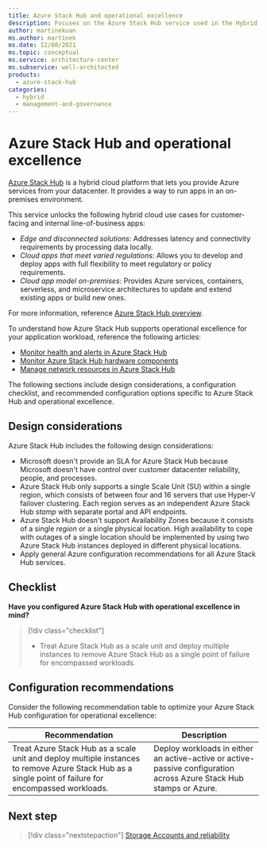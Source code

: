 ```yaml
---
title: Azure Stack Hub and operational excellence
description: Focuses on the Azure Stack Hub service used in the Hybrid solution to provide best-practice, configuration recommendations, and design considerations related to operational excellence.
author: martinekuan
ms.author: martinek
ms.date: 12/08/2021
ms.topic: conceptual
ms.service: architecture-center
ms.subservice: well-architected
products:
  - azure-stack-hub
categories:
  - hybrid
  - management-and-governance
---
```


# Azure Stack Hub and operational excellence

[Azure Stack Hub](/azure-stack/operator/?view=azs-2102&preserve-view=true) is a hybrid cloud platform that lets you provide Azure services from your datacenter. It provides a way to run apps in an on-premises environment.

This service unlocks the following hybrid cloud use cases for customer-facing and internal line-of-business apps:

- *Edge and disconnected solutions*: Addresses latency and connectivity requirements by processing data locally.
- *Cloud apps that meet varied regulations*: Allows you to develop and deploy apps with full flexibility to meet regulatory or policy requirements.
- *Cloud app model on-premises*: Provides Azure services, containers, serverless, and microservice architectures to update and extend existing apps or build new ones.

For more information, reference [Azure Stack Hub overview](/azure-stack/operator/azure-stack-overview?view=azs-2102&preserve-view=true).

To understand how Azure Stack Hub supports operational excellence for your application workload, reference the following articles:

- [Monitor health and alerts in Azure Stack Hub](/azure-stack/operator/azure-stack-monitor-health?view=azs-2102&preserve-view=true)
- [Monitor Azure Stack Hub hardware components](/azure-stack/operator/azure-stack-hardware-monitoring?view=azs-2102&preserve-view=true)
- [Manage network resources in Azure Stack Hub](/azure-stack/operator/azure-stack-viewing-public-ip-address-consumption?view=azs-2102&preserve-view=true)

The following sections include design considerations, a configuration checklist, and recommended configuration options specific to Azure Stack Hub and operational excellence.

## Design considerations

Azure Stack Hub includes the following design considerations:

- Microsoft doesn't provide an SLA for Azure Stack Hub because Microsoft doesn't have control over customer datacenter reliability, people, and processes.
- Azure Stack Hub only supports a single Scale Unit (SU) within a single region, which consists of between four and 16 servers that use Hyper-V failover clustering. Each region serves as an independent Azure Stack Hub *stamp* with separate portal and API endpoints.
- Azure Stack Hub doesn't support Availability Zones because it consists of a single *region* or a single physical location. High availability to cope with outages of a single location should be implemented by using two Azure Stack Hub instances deployed in different physical locations.
- Apply general Azure configuration recommendations for all Azure Stack Hub services.

## Checklist

**Have you configured Azure Stack Hub with operational excellence in mind?**

> [!div class="checklist"]
> - Treat Azure Stack Hub as a scale unit and deploy multiple instances to remove Azure Stack Hub as a single point of failure for encompassed workloads.

## Configuration recommendations

Consider the following recommendation table to optimize your Azure Stack Hub configuration for operational excellence:

|Recommendation|Description|
|--------------|-----------|
|Treat Azure Stack Hub as a scale unit and deploy multiple instances to remove Azure Stack Hub as a single point of failure for encompassed workloads.|Deploy workloads in either an active-active or active-passive configuration across Azure Stack Hub stamps or Azure.|

## Next step

> [!div class="nextstepaction"]
> [Storage Accounts and reliability](../../storage/storage-accounts/reliability.md)

